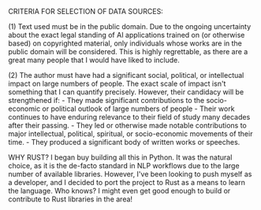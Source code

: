 CRITERIA FOR SELECTION OF DATA SOURCES:

(1) Text used must be in the public domain. Due to the ongoing uncertainty about the exact legal standing of AI applications trained on (or otherwise based) on copyrighted material, only individuals whose works are in the public domain will be considered. This is highly regrettable, as there are a great many people that I would have liked to include. 

(2) The author must have had a significant social, political, or intellectual impact on large numbers of people. The exact scale of impact isn't something that I can quantify precisely. However, their candidacy will be strengthened if:
    - They made significant contributions to the socio-economic or political outlook of large numbers of people 
    - Their work continues to have enduring relevance to their field of study many decades after their passing. 
    - They led or otherwise made notable contributions to major intellectual, political, spiritual, or socio-economic movements of their time.
    - They produced a significant body of written works or speeches.
    

WHY RUST? 
I began buy building all this in Python. It was the natural choice, as it is the de-facto standard in NLP workflows due to the large number of available libraries. 
However, I've been looking to push myself as a developer, and I decided to port the project to Rust as a means to learn the language. Who knows? I might even get good enough to build or contribute to Rust libraries in the area!

